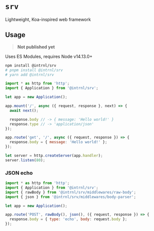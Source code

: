 # `srv`

Lightweight, Koa-inspired web framework

## Usage

> **Not published yet**

Uses ES Modules, requires Node v14.13.0+

```sh
npm install @intrnl/srv
# pnpm install @intrnl/srv
# yarn add @intrnl/srv
```

```js
import * as http from 'http';
import { Application } from '@intrnl/srv';

let app = new Application();

app.mount('/', async ({ request, response }, next) => {
  await next();

  response.body // -> { message: 'Hello world!' }
  response.type // -> 'application/json'
});

app.route('get', '/', async ({ request, response }) => {
  response.body = { message: 'Hello world!' };
});

let server = http.createServer(app.handler);
server.listen(80);
```

### JSON echo

```js
import * as http from 'http';
import { Application } from '@intrnl/srv';
import { rawBody } from '@intrnl/srv/middlewares/raw-body';
import { json } from '@intrnl/srv/middlewares/body-parser';

let app = new Application();

app.route('POST', rawBody(), json(), ({ request, response }) => {
  response.body = { type: 'echo', body: request.body };
});
```
